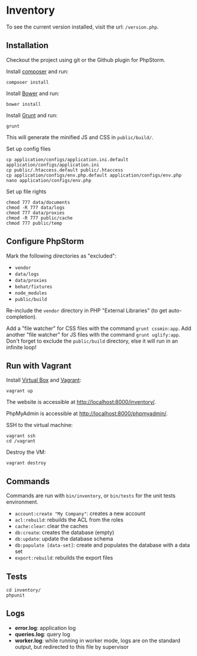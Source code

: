 # Inventory

To see the current version installed, visit the url: `/version.php`.

## Installation

Checkout the project using git or the Github plugin for PhpStorm.

Install [composer](http://getcomposer.org/doc/00-intro.md) and run:

```shell
composer install
```

Install [Bower](http://bower.io/#installing-bower) and run:

```shell
bower install
```

Install [Grunt](http://gruntjs.com/getting-started) and run:

```shell
grunt
```

This will generate the minified JS and CSS in `public/build/`.

Set up config files

```shell
cp application/configs/application.ini.default application/configs/application.ini
cp public/.htaccess.default public/.htaccess
cp application/configs/env.php.default application/configs/env.php
nano application/configs/env.php
```

Set up file rights

```shell
chmod 777 data/documents
chmod -R 777 data/logs
chmod 777 data/proxies
chmod -R 777 public/cache
chmod 777 public/temp
```

## Configure PhpStorm

Mark the following directories as "excluded":

- `vendor`
- `data/logs`
- `data/proxies`
- `behat/fixtures`
- `node_modules`
- `public/build`

Re-include the `vendor` directory in PHP "External Libraries" (to get auto-completion).

Add a "file watcher" for CSS files with the command `grunt cssmin:app`.
Add another "file watcher" for JS files with the command `grunt uglify:app`.
Don't forget to exclude the `public/build` directory, else it will run in an infinite loop!

## Run with Vagrant

Install [Virtual Box](https://www.virtualbox.org/wiki/Downloads) and [Vagrant](http://www.vagrantup.com/):

```shell
vagrant up
```

The website is accessible at [http://localhost:8000/inventory/](http://localhost:8000/inventory/).

PhpMyAdmin is accessible at [http://localhost:8000/phpmyadmin/](http://localhost:8000/phpmyadmin/).

SSH to the virtual machine:

```shell
vagrant ssh
cd /vagrant
```

Destroy the VM:

```shell
vagrant destroy
```

## Commands

Commands are run with `bin/inventory`, or `bin/tests` for the unit tests environment.

- `account:create "My Company"`: creates a new account
- `acl:rebuild`: rebuilds the ACL from the roles
- `cache:clear`: clear the caches
- `db:create`: creates the database (empty)
- `db:update`: update the database schema
- `db:populate [data-set]`: create and populates the database with a data set
- `export:rebuild`: rebuilds the export files

## Tests

```shell
cd inventory/
phpunit
```

## Logs

- **error.log**: application log
- **queries.log**: query log
- **worker.log**: while running in worker mode, logs are on the standard output, but redirected to this file by supervisor
